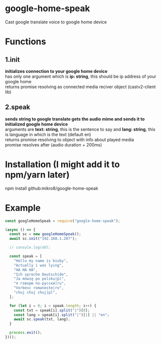 # google-home-speak
Cast google translate voice to google home device

# Functions
## 1.init
**initializes connection to your google home device**  
has only one argument which is **ip: string**, this should be ip address of your google home  
returns promise resolving as connected media reciver object (castv2-client lib)
## 2.speak
**sends string to google translate gets the audio mime and sends it to initialized google home device**  
arguments are **text: string**, this is the sentence to say and **lang: string**, this is language in which is the text (default en)  
returns promise resolving to object with info about played media   
promise resolves after (audio duration + 200ms)
    
# Installation (I might add it to npm/yarn later)
npm install github:mikro8/google-home-speak

# Example
```js
const googleHomeSpeak = require("google-home-speak");

(async () => {
  const sc = new googleHomeSpeak();
  await sc.init("192.168.1.207");

  // console.log(dd);

  const speak = [
    "Hello my name is bixby",
    "Actually i was lying",
    "HA HA HA",
    "Ich spreche Deutsch|de",
    "Ja mówię po polsku|pl",
    "я говорю по-русски|ru",
    "Vorbesc romaneste|ro",
    "chuj chuj chuj|pl",
  ];

  for (let i = 0; i < speak.length; i++) {
    const txt = speak[i].split("|")[0];
    const lang = speak[i].split("|")[1] || "en";
    await sc.speak(txt, lang);
  }

  process.exit();
})();
```

